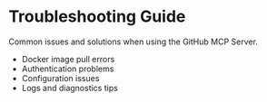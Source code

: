 # Troubleshooting Guide

Common issues and solutions when using the GitHub MCP Server.

- Docker image pull errors
- Authentication problems
- Configuration issues
- Logs and diagnostics tips
